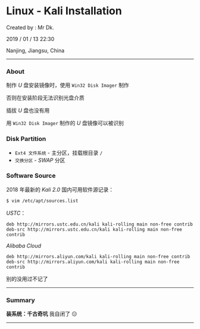 # Linux - Kali Installation

Created by : Mr Dk.

2019 / 01 / 13 22:30

Nanjing, Jiangsu, China

---

### About

制作 _U_ 盘安装镜像时，使用 `Win32 Disk Imager` 制作

否则在安装阶段无法识别光盘介质

插拔 _U_ 盘也没有用

用 `Win32 Disk Imager` 制作的 _U_ 盘镜像可以被识别

### Disk Partition

* `Ext4 文件系统` - 主分区，挂载根目录 `/`
* `交换分区` - _SWAP_ 分区

### Software Source

2018 年最新的 _Kali 2.0_ 国内可用软件源记录：

```bash
$ vim /etc/apt/sources.list
```

_USTC_：

```
deb http://mirrors.ustc.edu.cn/kali kali-rolling main non-free contrib
deb-src http://mirrors.ustc.edu.cn/kali kali-rolling main non-free contrib
```

_Alibaba Cloud_

```
deb http://mirrors.aliyun.com/kali kali-rolling main non-free contrib
deb-src http://mirrors.aliyun.com/kali kali-rolling main non-free contrib
```

别的没用过不记了

---

### Summary

__装系统：千古奇坑__ 我自闭了 😑

---

